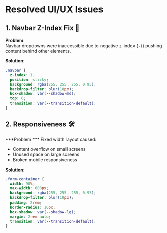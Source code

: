 # Resolved UI/UX Issues

## 1. Navbar Z-Index Fix 🔧

**Problem**:  
Navbar dropdowns were inaccessible due to negative z-index (`-1`) pushing content behind other elements.

**Solution**:
```css
.navbar {
  z-index: 1;
  position: sticky;
  background: rgba(255, 255, 255, 0.95);
  backdrop-filter: blur(10px);
  box-shadow: var(--shadow-md);
  top: 0;
  transition: var(--transition-default);
}
```
## 2. Responsiveness 🛠️

***Problem ***
Fixed width layout caused:
- Content overflow on small screens
- Unused space on large screens
- Broken mobile responsiveness

**Solution**: 
```css
.form-container {
  width: 90%; 
  max-width: 600px;
  background: rgba(255, 255, 255, 0.95);
  backdrop-filter: blur(10px);
  padding: 2rem;
  border-radius: 16px;
  box-shadow: var(--shadow-lg);
  margin: 2rem auto;
  transition: var(--transition-default);
}
